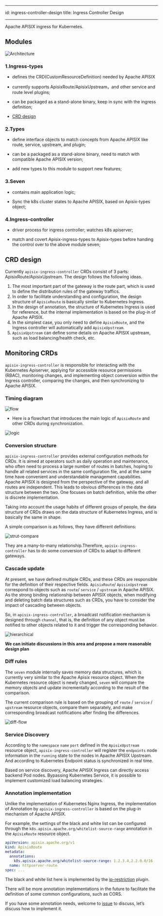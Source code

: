 <!--
#
# Licensed to the Apache Software Foundation (ASF) under one or more
# contributor license agreements.  See the NOTICE file distributed with
# this work for additional information regarding copyright ownership.
# The ASF licenses this file to You under the Apache License, Version 2.0
# (the "License"); you may not use this file except in compliance with
# the License.  You may obtain a copy of the License at
#
#     http://www.apache.org/licenses/LICENSE-2.0
#
# Unless required by applicable law or agreed to in writing, software
# distributed under the License is distributed on an "AS IS" BASIS,
# WITHOUT WARRANTIES OR CONDITIONS OF ANY KIND, either express or implied.
# See the License for the specific language governing permissions and
# limitations under the License.
#
-->

---

id: ingress-controller-design
title: Ingress Controller Design

---

Apache APISIX ingress for Kubernetes.

## Modules

![Architecture](../../assets/images/modules.png)

### 1.Ingress-types

- defines the CRD(CustomResourceDefinition) needed by Apache APISIX

- currently supports ApisixRoute/ApisixUpstream，and other service and route level plugins;

- can be packaged as a stand-alone binary, keep in sync with the ingress definition;

- [CRD design](https://github.com/apache/apisix-ingress-controller/issues/3)

### 2.Types

- define interface objects to match concepts from Apache APISIX like route, service, upstream, and plugin;

- can be a packaged as a stand-alone binary, need to match with compatible Apache APISIX version;

- add new types to this module to support new features;

### 3.Seven

- contains main application logic;

- Sync the k8s cluster states to Apache APISIX, based on Apisix-types object;

### 4.Ingress-controller

- driver process for ingress controller; watches k8s apiserver;

- match and covert Apisix-ingress-types to Apisix-types before handing the control over to the above module seven;

## CRD design

Currently `apisix-ingress-controller` CRDs consist of 3 parts: ApisixRoute/ApisixUpstream. The design follows the following ideas.

1. The most important part of the gateway is the route part, which is used to define the distribution rules of the gateway traffics.
2. In order to facilitate understanding and configuration, the design structure of `ApisixRoute` is basically similar to Kubernetes Ingress.
3. In the design of annotation, the structure of Kubernetes Ingress is used for reference, but the internal implementation is based on the plug-in of Apache APISIX.
4. In the simplest case, you only need to define `ApisixRoute`, and the Ingress controller will automatically add `ApisixUpstream`.
5. `ApisixUpstream` can define some details on Apache APISIX upstream, such as load balancing/health check, etc.

## Monitoring CRDs

`apisix-ingress-controller` is responsible for interacting with the Kubernetes Apiserver, applying for accessible resource permissions (RBAC), monitoring changes, and implementing object conversion within the Ingress controller, comparing the changes, and then synchronizing to Apache APISIX.

### Timing diagram

![flow](../../assets/images/flow.png)

- Here is a flowchart that introduces the main logic of `ApisixRoute` and other CRDs during synchronization.

![logic](../../assets/images/sync-logic-controller.png)

### Conversion structure

`apisix-ingress-controller` provides external configuration methods for CRDs. It is aimed at operators such as daily operation and maintenance, who often need to process a large number of routes in batches, hoping to handle all related services in the same configuration file, and at the same time have convenient and understandable management capabilities. Apache APISIX is designed from the perspective of the gateway, and all routes are independent. This leads to obvious differences in the data structure between the two. One focuses on batch definition, while the other is discrete implementation.

Taking into account the usage habits of different groups of people, the data structure of CRDs draws on the data structure of Kubernetes Ingress, and is basically the same in shape.

A simple comparison is as follows, they have different definitions:

![strut-compare](../../assets/images/struct-compare.png)

They are a many-to-many relationship.Therefore, `apisix-ingress-controller` has to do some conversion of CRDs to adapt to different gateways.

### Cascade update

At present, we have defined multiple CRDs, and these CRDs are responsible for the definition of their respective fields. `ApisixRoute`/ `ApisixUpstream` correspond to objects such as `route`/ `service` / `upstream` in Apache APISIX. As the strong binding relationship between APISIX objects, when modifying and deleting batch data structures such as CRDs, you have to consider the impact of cascading between objects.

So, in `apisix-ingress-controller`, a broadcast notification mechanism is designed through `channel`, that is, the definition of any object must be notified to other objects related to it and trigger the corresponding behavior.

![hierarchical](../../assets/images/cascade-update.png)

**We can initiate discussions in this area and propose a more reasonable design plan**

### Diff rules

The `seven` module internally saves memory data structures, which is currently very similar to the Apache Apisix resource object. When the Kubernetes resource object is newly changed, `seven` will compare the memory objects and update incrementally according to the result of the comparison.

The current comparison rule is based on the grouping of `route` / `service` / `upstream` resource objects, compare them separately, and make corresponding broadcast notifications after finding the differences.

![diff-flow](../../assets/images/diff-rules.png)

### Service Discovery

According to the `namespace` `name` `port` defined in the `ApisixUpstream` resource object, `apisix-ingress-controller` will register the `endpoints` node information in the `running` state to the nodes in Apache APISIX Upstream. And according to Kubernetes Endpoint status is synchronized in real time.

Based on service discovery, Apache APISIX Ingress can directly access backend Pod nodes. Bypassing Kubernetes Service, it is possible to implement customized load balancing strategies.

### Annotation implementation

Unlike the implementation of Kubernetes Nginx Ingress, the implementation of Annotation by `apisix-ingress-controller` is based on the plug-in mechanism of Apache APISIX.

For example, the settings of the black and white list can be configured through the `k8s.apisix.apache.org/whitelist-source-range` annotation in the `ApisixRoute` resource object.

```yaml
apiVersion: apisix.apache.org/v1
kind: ApisixRoute
metadata:
  annotations:
    k8s.apisix.apache.org/whitelist-source-range: 1.2.3.4,2.2.0.0/16
  name: httpserver-route
spec: ...
```

The black and white list here is implemented by the [ip-restriction](https://github.com/apache/apisix/blob/master/doc/plugins/ip-restriction.md) plugin.

There will be more annotation implementations in the future to facilitate the definition of some common configurations, such as CORS.

If you have some annotation needs, welcome to [issue](https://github.com/apache/apisix-ingress-controller/issues) to discuss, let’s discuss how to implement it.
